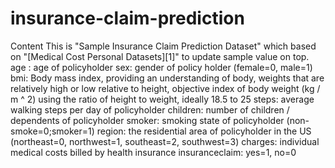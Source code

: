 # insurance-claim-prediction
Content  This is "Sample Insurance Claim Prediction Dataset" which based on "[Medical Cost Personal Datasets][1]" to update sample value on top.  age : age of policyholder sex: gender of policy holder (female=0, male=1) bmi: Body mass index, providing an understanding of body, weights that are relatively high or low relative to height, objective index of body weight (kg / m ^ 2) using the ratio of height to weight, ideally 18.5 to 25 steps: average walking steps per day of policyholder children: number of children / dependents of policyholder smoker: smoking state of policyholder (non-smoke=0;smoker=1) region: the residential area of policyholder in the US (northeast=0, northwest=1, southeast=2, southwest=3) charges: individual medical costs billed by health insurance insuranceclaim: yes=1, no=0

